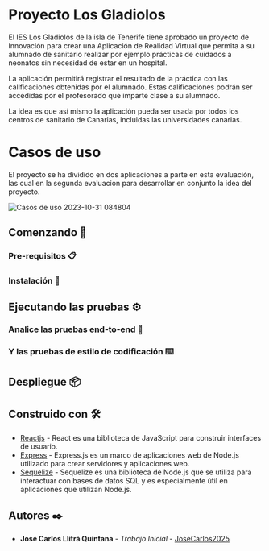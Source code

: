# Proyecto Los Gladiolos

El IES Los Gladiolos de la isla de Tenerife tiene aprobado un proyecto de Innovación para crear
una Aplicación de Realidad Virtual que permita a su alumnado de sanitario realizar por ejemplo
prácticas de cuidados a neonatos sin necesidad de estar en un hospital.

La aplicación permitirá registrar el resultado de la práctica con las calificaciones obtenidas por
el alumnado. Estas calificaciones podrán ser accedidas por el profesorado que imparte clase a
su alumnado.

La idea es que así mismo la aplicación pueda ser usada por todos los centros de sanitario de
Canarias, incluidas las universidades canarias.

# Casos de uso

El proyecto se ha dividido en dos aplicaciones a parte en esta evaluación, las cual en la segunda
evaluacion para desarrollar en conjunto la idea del proyecto.

![Casos de uso 2023-10-31 084804](https://github.com/JoseCarlos2025/Neonatos/assets/118464246/b94ec6cc-0832-4b98-a76d-0f04e4d21431)


## Comenzando 🚀

### Pre-requisitos 📋

### Instalación 🔧

## Ejecutando las pruebas ⚙️

### Analice las pruebas end-to-end 🔩

### Y las pruebas de estilo de codificación ⌨️

## Despliegue 📦


## Construido con 🛠️

* [Reactjs](https://react.dev/) - React es una biblioteca de JavaScript para construir interfaces de usuario.
* [Express](https://expressjs.com/es/) - Express.js es un marco de aplicaciones web de Node.js utilizado para crear servidores y aplicaciones web.
* [Sequelize](https://sequelize.org/) - Sequelize es una biblioteca de Node.js que se utiliza para interactuar con bases de datos SQL y es especialmente útil en aplicaciones que utilizan Node.js.


## Autores ✒️

* **José Carlos Llitrá Quintana** - *Trabajo Inicial* - [JoseCarlos2025](https://github.com/JoseCarlos2025)
